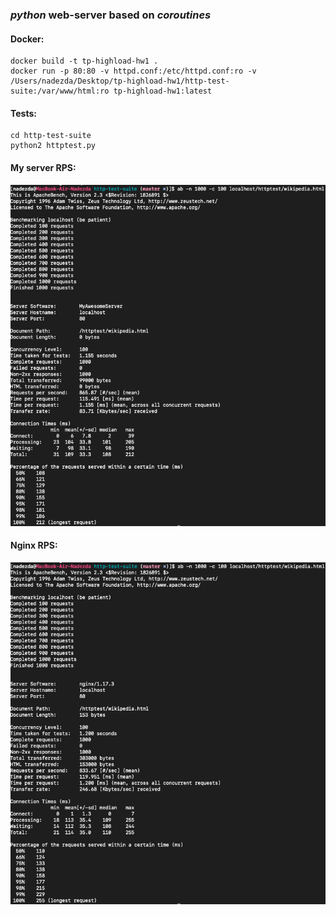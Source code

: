 ### *python* web-server based on *coroutines*

#### Docker:

```
docker build -t tp-highload-hw1 .
docker run -p 80:80 -v httpd.conf:/etc/httpd.conf:ro -v /Users/nadezda/Desktop/tp-highload-hw1/http-test-suite:/var/www/html:ro tp-highload-hw1:latest
```

#### Tests:
```
cd http-test-suite
python2 httptest.py
```
 
 #### My server RPS:
 ![](myawesomeserver.png)
 
 #### Nginx RPS:
 ![](nginx.png)